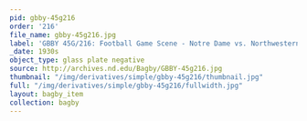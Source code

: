 ```yaml
---
pid: gbby-45g216
order: '216'
file_name: gbby-45g216.jpg
label: 'GBBY 45G/216: Football Game Scene - Notre Dame vs. Northwestern - c1930s'
_date: 1930s
object_type: glass plate negative
source: http://archives.nd.edu/Bagby/GBBY-45g216.jpg
thumbnail: "/img/derivatives/simple/gbby-45g216/thumbnail.jpg"
full: "/img/derivatives/simple/gbby-45g216/fullwidth.jpg"
layout: bagby_item
collection: bagby
---
```

